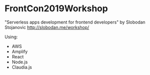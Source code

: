 # FrontCon2019Workshop
"Serverless apps development for frontend developers" by Slobodan Stojanovic
http://slobodan.me/workshop/

Using:
* AWS
* Amplify
* React
* Node.js
* Claudia.js
